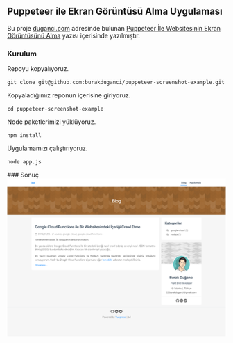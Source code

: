 ## Puppeteer ile Ekran Görüntüsü Alma Uygulaması
Bu proje [duganci.com](https://duganci.com) adresinde bulunan [Puppeteer İle Websitesinin Ekran Görüntüsünü Alma](https://duganci.com/puppeteer-ile-websitesinin-ekran-goruntusunu-alma/) yazısı içerisinde yazılmıştır.

### Kurulum

Repoyu kopyalıyoruz.
```
git clone git@github.com:burakduganci/puppeteer-screenshot-example.git
```

Kopyaladığımız reponun içerisine giriyoruz.
```
cd puppeteer-screenshot-example
```

Node paketlerimizi yüklüyoruz.
```
npm install
```

Uygulamamızı çalıştırıyoruz.
```
node app.js
```

### Sonuç
![Ekran Görüntüsü](./ekran-goruntusu.png)